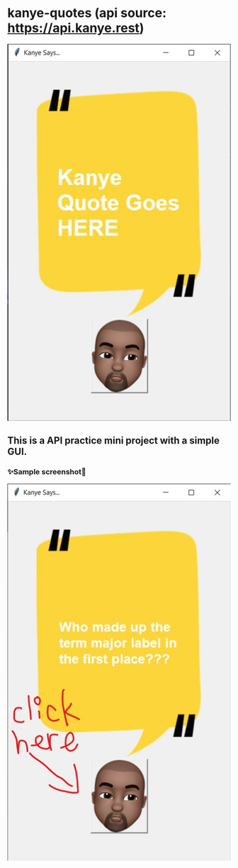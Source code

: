 # kanye-quotes (api source: https://api.kanye.rest)


![alt_text](https://github.com/Phern17/kanye-quotes-start/blob/master/Screenshot%202021-04-15%20162130.jpg)

## This is a API practice mini project with a simple GUI.
### ✨Sample screenshot🌠
![alt_text](https://github.com/Phern17/kanye-quotes-start/blob/master/Screenshot%202021-04-15%20162805.jpg)

